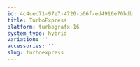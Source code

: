 ```yaml
---
id: 4c4cec71-97e7-4720-b66f-ed4916e70bdb
title: TurboExpress
platform: turbografx-16
system_type: hybrid
variation: ''
accessories: ''
slug: turboexpress
---
```

